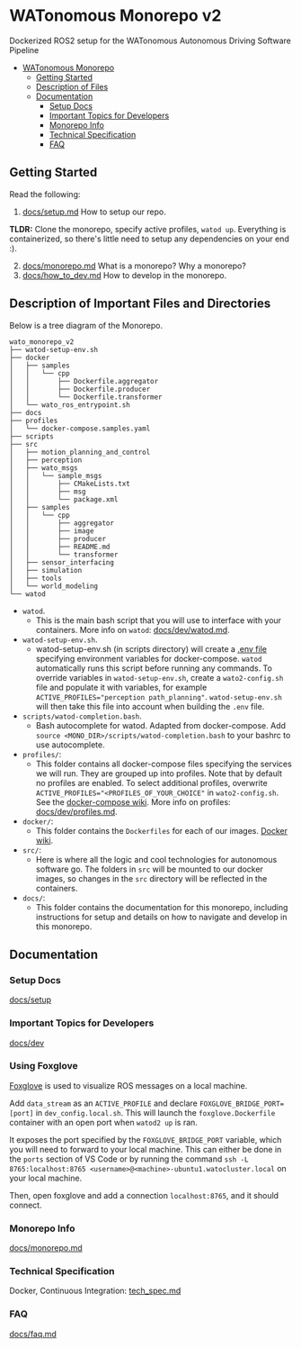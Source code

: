 # WATonomous Monorepo v2

Dockerized ROS2 setup for the WATonomous Autonomous Driving Software Pipeline

- [WATonomous Monorepo](#watonomous-monorepo)
  - [Getting Started](#getting-started)
  - [Description of Files](#description-of-files)
  - [Documentation](#documentation)
    - [Setup Docs](#setup-docs)
    - [Important Topics for Developers](#important-topics-for-developers)
    - [Monorepo Info](#monorepo-info)
    - [Technical Specification](#technical-specification)
    - [FAQ](#faq)

## Getting Started
Read the following:
1. [docs/setup.md](docs/setup/setup.md) How to setup our repo. 

**TLDR:** Clone the monorepo, specify active profiles, `watod up`. Everything is containerized, so there's little need to setup any dependencies on your end :).

2. [docs/monorepo.md](docs/monorepo.md) What is a monorepo? Why a monorepo?
3. [docs/how_to_dev.md](docs/dev/how_to_dev.md) How to develop in the monorepo.

## Description of Important Files and Directories

Below is a tree diagram of the Monorepo.

```
wato_monorepo_v2
├── watod-setup-env.sh
├── docker
│   ├── samples
│   │   └── cpp
│   │       ├── Dockerfile.aggregator
│   │       ├── Dockerfile.producer
│   │       └── Dockerfile.transformer
│   └── wato_ros_entrypoint.sh
├── docs
├── profiles
│   └── docker-compose.samples.yaml
├── scripts
├── src
│   ├── motion_planning_and_control
│   ├── perception
│   ├── wato_msgs
│   │   └── sample_msgs
│   │       ├── CMakeLists.txt
│   │       ├── msg
│   │       └── package.xml
│   ├── samples
│   │   └── cpp
│   │       ├── aggregator
│   │       ├── image
│   │       ├── producer
│   │       ├── README.md
│   │       └── transformer
│   ├── sensor_interfacing
│   ├── simulation
│   ├── tools
│   └── world_modeling
└── watod
```


- `watod`. 
  - This is the main bash script that you will use to interface with your containers. More info on `watod`: [docs/dev/watod.md](docs/dev/watod.md).
- `watod-setup-env.sh`. 
  - watod-setup-env.sh (in scripts directory) will create a [.env file](https://docs.docker.com/compose/env-file/) specifying environment variables for docker-compose. `watod` automatically runs this script before running any commands. To override variables in `watod-setup-env.sh`, create a `wato2-config.sh` file and populate it with variables, for example `ACTIVE_PROFILES="perception path_planning"`. `watod-setup-env.sh` will then take this file into account when building the `.env` file.
- `scripts/watod-completion.bash`.
  - Bash autocomplete for watod. Adapted from docker-compose. Add `source <MONO_DIR>/scripts/watod-completion.bash` to your bashrc to use autocomplete.
- `profiles/`: 
  - This folder contains all docker-compose files specifying the services we will run. They are grouped up into profiles. Note that by default no profiles are enabled. To select additional profiles, overwrite `ACTIVE_PROFILES="<PROFILES_OF_YOUR_CHOICE"` in `wato2-config.sh`. See the [docker-compose wiki](https://docs.docker.com/compose/extends/). More info on profiles: [docs/dev/profiles.md](docs/dev/profiles.md).
- `docker/`: 
  - This folder contains the `Dockerfiles` for each of our images. [Docker wiki](https://docs.docker.com/engine/reference/builder/).
- `src/`: 
  - Here is where all the logic and cool technologies for autonomous software go. The folders in `src` will be mounted to our docker images, so changes in the `src` directory will be reflected in the containers. 
- `docs/`:
  - This folder contains the documentation for this monorepo, including instructions for setup and details on how to navigate and develop in this monorepo.

## Documentation

### Setup Docs
[docs/setup](docs/setup)

### Important Topics for Developers
[docs/dev](docs/dev)

### Using Foxglove
[Foxglove](https://foxglove.dev/) is used to visualize ROS messages on a local machine.

Add `data_stream` as an `ACTIVE_PROFILE` and declare `FOXGLOVE_BRIDGE_PORT=[port]` in `dev_config.local.sh`. This will launch the `foxglove.Dockerfile` container with an open port when `watod2 up` is ran. 

It exposes the port specified by the `FOXGLOVE_BRIDGE_PORT` variable, which you will need to forward to your local machine. This can either be done in the `ports` section of VS Code or by running the command `ssh -L 8765:localhost:8765 <username>@<machine>-ubuntu1.watocluster.local` on your local machine.

Then, open foxglove and add a connection `localhost:8765`, and it should connect.

### Monorepo Info
[docs/monorepo.md](docs/monorepo.md)

### Technical Specification 
Docker, Continuous Integration: [tech_spec.md](docs/tech_spec.md)

### FAQ
[docs/faq.md](docs/faq.md)